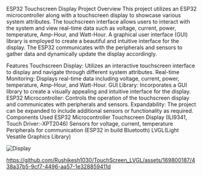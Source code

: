 ESP32 Touchscreen Display Project
Overview
This project utilizes an ESP32 microcontroller along with a touchscreen display to showcase various system attributes. The touchscreen interface allows users to interact with the system and view real-time data such as voltage, current, power, temperature, Amp-Hour, and Watt-Hour. 
A graphical user interface (GUI) library is employed to create a beautiful and intuitive interface for the display. The ESP32 communicates with the peripherals and sensors to gather data and dynamically update the display accordingly.

Features
Touchscreen Display: Utilizes an interactive touchscreen interface to display and navigate through different system attributes.
Real-time Monitoring: Displays real-time data including voltage, current, power, temperature, Amp-Hour, and Watt-Hour.
GUI Library: Incorporates a GUI library to create a visually appealing and intuitive interface for the display.
ESP32 Microcontroller: Controls the operation of the touchscreen display and communicates with peripherals and sensors.
Expandability: The project can be expanded to include additional sensors or functionality as required.
Components Used
ESP32 Microcontroller
Touchscreen Display (ILI9341, Touch Driver:-XPT2046)
Sensors for voltage, current, temperature
Peripherals for communication (ESP32 in build Bluetooth)
LVGL(Light Vesatile Graphics Library)

![Display](https://github.com/Rushikesh1030/TouchScreen_LVGL/assets/169800187/4ee964fc-37f9-4361-b34d-3512b3c78b8a)


https://github.com/Rushikesh1030/TouchScreen_LVGL/assets/169800187/438a37b5-9cf7-4496-aa57-1e328859411d

